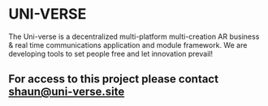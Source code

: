 # UNI-VERSE
The Uni-verse is a decentralized multi-platform multi-creation AR  business &amp; real time communications application and module framework. We are developing tools to set people free and let innovation prevail!

## For access to this project please contact shaun@uni-verse.site
